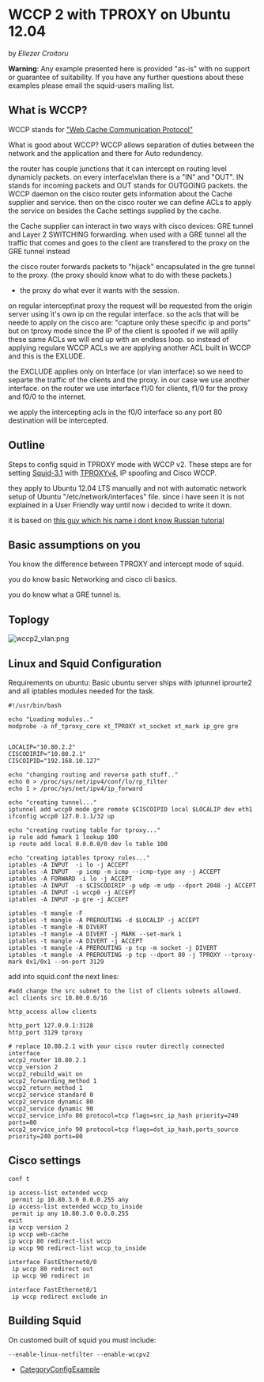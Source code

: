 # WCCP 2 with TPROXY on Ubuntu 12.04

by *Eliezer Croitoru*

**Warning**: Any example presented here is provided "as-is" with no
support or guarantee of suitability. If you have any further questions
about these examples please email the squid-users mailing list.

## What is WCCP?

WCCP stands for ["Web Cache Communication
Protocol"](http://en.wikipedia.org/wiki/Web_Cache_Communication_Protocol)

What is good about WCCP? WCCP allows separation of duties between the
network and the application and there for Auto redundency.

the router has couple junctions that it can intercept on routing level
dynamicly packets. on every interface\\vlan there is a "IN" and "OUT".
IN stands for incoming packets and OUT stands for OUTGOING packets. the
WCCP daemon on the cisco router gets information about the Cache
supplier and service. then on the cisco router we can define ACLs to
apply the service on besides the Cache settings supplied by the cache.

the Cache supplier can interact in two ways with cisco devices: GRE
tunnel and Layer 2 SWITCHING forwarding. when used with a GRE tunnel all
the traffic that comes and goes to the client are transfered to the
proxy on the GRE tunnel instead

the cisco router forwards packets to "hijack" encapsulated in the gre
tunnel to the proxy. (the proxy should know what to do with these
packets.)

  - the proxy do what ever it wants with the session.

on regular intercept\\nat proxy the request will be requested from the
origin server using it's own ip on the regular interface. so the acls
that will be neede to apply on the cisco are: "capture only these
specific ip and ports" but on tproxy mode since the IP of the client is
spoofed if we will apllly these same ACLs we will end up with an endless
loop. so instead of applying regulare WCCP ACLs we are applying another
ACL built in WCCP and this is the EXLUDE.

the EXCLUDE applies only on Interface (or vlan interface) so we need to
separte the traffic of the clients and the proxy. in our case we use
another interface. on the router we use interface f1/0 for clients, f1/0
for the proxy and f0/0 to the internet.

we apply the intercepting acls in the f0/0 interface so any port 80
destination will be intercepted.

## Outline

Steps to config squid in TPROXY mode with WCCP v2. These steps are for
setting
[Squid-3.1](/Releases/Squid-3.1#)
with
[TPROXYv4](/Features/Tproxy4#),
IP spoofing and Cisco WCCP.

they apply to Ubuntu 12.04 LTS manually and not with automatic network
setup of Ubuntu "/etc/network/interfaces" file. since i have seen it is
not explained in a User Friendly way until now i decided to write it
down.

it is based on [this guy which his name i dont know Russian
tutorial](http://bloggik.net/index.php/articles/networks/18-cisco/38-squid-tproxy-wccp)

## Basic assumptions on you

You know the difference between TPROXY and intercept mode of squid.

you do know basic Networking and cisco cli basics.

you do know what a GRE tunnel is.

## Toplogy

![wccp2\_vlan.png](https://wiki.squid-cache.org/ConfigExamples/UbuntuTproxy4Wccp2?action=AttachFile&do=get&target=wccp2_vlan.png)

## Linux and Squid Configuration

Requirements on ubuntu: Basic ubuntu server ships with iptunnel
iprourte2 and all iptables modules needed for the task.

``` highlight
#!/usr/bin/bash

echo "Loading modules.."
modprobe -a nf_tproxy_core xt_TPROXY xt_socket xt_mark ip_gre gre


LOCALIP="10.80.2.2"
CISCODIRIP="10.80.2.1"
CISCOIPID="192.168.10.127"

echo "changing routing and reverse path stuff.."
echo 0 > /proc/sys/net/ipv4/conf/lo/rp_filter
echo 1 > /proc/sys/net/ipv4/ip_forward

echo "creating tunnel..."
iptunnel add wccp0 mode gre remote $CISCOIPID local $LOCALIP dev eth1
ifconfig wccp0 127.0.1.1/32 up

echo "creating routing table for tproxy..."
ip rule add fwmark 1 lookup 100
ip route add local 0.0.0.0/0 dev lo table 100

echo "creating iptables tproxy rules..."
iptables -A INPUT  -i lo -j ACCEPT
iptables -A INPUT  -p icmp -m icmp --icmp-type any -j ACCEPT
iptables -A FORWARD -i lo -j ACCEPT
iptables -A INPUT  -s $CISCODIRIP -p udp -m udp --dport 2048 -j ACCEPT
iptables -A INPUT -i wccp0 -j ACCEPT
iptables -A INPUT -p gre -j ACCEPT

iptables -t mangle -F
iptables -t mangle -A PREROUTING -d $LOCALIP -j ACCEPT
iptables -t mangle -N DIVERT
iptables -t mangle -A DIVERT -j MARK --set-mark 1
iptables -t mangle -A DIVERT -j ACCEPT
iptables -t mangle -A PREROUTING -p tcp -m socket -j DIVERT
iptables -t mangle -A PREROUTING -p tcp --dport 80 -j TPROXY --tproxy-mark 0x1/0x1 --on-port 3129
```

add into squid.conf the next lines:

    #add change the src subnet to the list of clients subnets allowed.
    acl clients src 10.80.0.0/16
    
    http_access allow clients
    
    http_port 127.0.0.1:3128 
    http_port 3129 tproxy
    
    # replace 10.80.2.1 with your cisco router directly connected interface
    wccp2_router 10.80.2.1
    wccp_version 2
    wccp2_rebuild_wait on
    wccp2_forwarding_method 1
    wccp2_return_method 1
    wccp2_service standard 0
    wccp2_service dynamic 80
    wccp2_service dynamic 90
    wccp2_service_info 80 protocol=tcp flags=src_ip_hash priority=240 ports=80
    wccp2_service_info 90 protocol=tcp flags=dst_ip_hash,ports_source priority=240 ports=80

## Cisco settings

    conf t
    
    ip access-list extended wccp
     permit ip 10.80.3.0 0.0.0.255 any
    ip access-list extended wccp_to_inside
     permit ip any 10.80.3.0 0.0.0.255
    exit
    ip wccp version 2
    ip wccp web-cache
    ip wccp 80 redirect-list wccp
    ip wccp 90 redirect-list wccp_to_inside
    
    interface FastEthernet0/0
     ip wccp 80 redirect out
     ip wccp 90 redirect in
    
    interface FastEthernet0/1
     ip wccp redirect exclude in

## Building Squid

On customed built of squid you must include:

    --enable-linux-netfilter --enable-wccpv2

  - [CategoryConfigExample](/CategoryConfigExample#)
